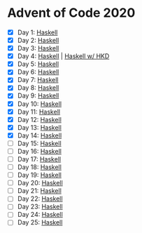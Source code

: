 # Advent of Code 2020

* [x] Day 1:  [Haskell](Haskell/src/Day01.hs)
* [x] Day 2:  [Haskell](Haskell/src/Day02.hs)
* [x] Day 3:  [Haskell](Haskell/src/Day03.hs)
* [x] Day 4:  [Haskell](Haskell/src/Day04.hs) | [Haskell w/ HKD](Haskell/src/Day04HKD.hs)
* [x] Day 5:  [Haskell](Haskell/src/Day05.hs)
* [x] Day 6:  [Haskell](Haskell/src/Day06.hs)
* [x] Day 7:  [Haskell](Haskell/src/Day07.hs)
* [x] Day 8:  [Haskell](Haskell/src/Day08.hs)
* [x] Day 9:  [Haskell](Haskell/src/Day09.hs)
* [x] Day 10: [Haskell](Haskell/src/Day10.hs)
* [x] Day 11: [Haskell](Haskell/src/Day11.hs)
* [x] Day 12: [Haskell](Haskell/src/Day12.hs)
* [x] Day 13: [Haskell](Haskell/src/Day13.hs)
* [x] Day 14: [Haskell](Haskell/src/Day14.hs)
* [ ] Day 15: [Haskell](Haskell/src/Day15.hs)
* [ ] Day 16: [Haskell](Haskell/src/Day16.hs)
* [ ] Day 17: [Haskell](Haskell/src/Day17.hs)
* [ ] Day 18: [Haskell](Haskell/src/Day18.hs)
* [ ] Day 19: [Haskell](Haskell/src/Day19.hs)
* [ ] Day 20: [Haskell](Haskell/src/Day20.hs)
* [ ] Day 21: [Haskell](Haskell/src/Day21.hs)
* [ ] Day 22: [Haskell](Haskell/src/Day22.hs)
* [ ] Day 23: [Haskell](Haskell/src/Day23.hs)
* [ ] Day 24: [Haskell](Haskell/src/Day24.hs)
* [ ] Day 25: [Haskell](Haskell/src/Day25.hs)

